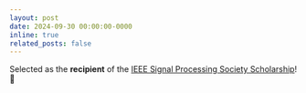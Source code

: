 ```yaml
---
layout: post
date: 2024-09-30 00:00:00-0000
inline: true
related_posts: false
---
```


Selected as the **recipient** of the [IEEE Signal Processing Society Scholarship](https://signalprocessingsociety.org/community-involvement/sps-scholarship-program)! 🎉
